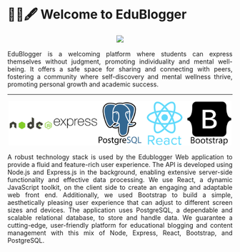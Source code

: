 # 👨‍💻🖋️ Welcome to EduBlogger

<div align="justify">
<div align="center" >
    <img src="https://raw.githubusercontent.com/EduBlogger/imgs/main/logo.png?token=GHSAT0AAAAAACG27IAPAGOVVOXZYE6SWS3GZJUZAXQ" width="300">
</div>
    <p>EduBlogger is a welcoming platform where students can express themselves without judgment, promoting individuality and mental well-being. It offers a safe space for sharing and connecting with peers, fostering a community where self-discovery and mental wellness thrive, promoting personal growth and academic success.</p>
</div>

---

<div align="center">
<a href="https://nodejs.org" target="_blank" rel="noreferrer"> <img src="https://raw.githubusercontent.com/devicons/devicon/master/icons/nodejs/nodejs-original-wordmark.svg" alt="nodejs" width="100" height="100"/></a><a href="https://expressjs.com" target="_blank" rel="noreferrer"><img src="https://raw.githubusercontent.com/devicons/devicon/master/icons/express/express-original-wordmark.svg" alt="express" width="100" height="100"/></a><a href="https://www.postgresql.org" target="_blank" rel="noreferrer"><img src="https://raw.githubusercontent.com/devicons/devicon/master/icons/postgresql/postgresql-original-wordmark.svg" alt="postgresql" width="100" height="100"/></a><a href="https://reactjs.org/" target="_blank" rel="noreferrer"><img src="https://raw.githubusercontent.com/devicons/devicon/master/icons/react/react-original-wordmark.svg" alt="react" width="100" height="100"/></a><a href="https://getbootstrap.com" target="_blank" rel="noreferrer"></a><img src="https://raw.githubusercontent.com/devicons/devicon/master/icons/bootstrap/bootstrap-plain-wordmark.svg" alt="bootstrap" width="100" height="100"/></a> 
    <p align="justify">A robust technology stack is used by the Edublogger Web application to provide a fluid and feature-rich user experience. The API is developed using Node.js and Express.js in the background, enabling extensive server-side functionality and effective data processing. We use React, a dynamic JavaScript toolkit, on the client side to create an engaging and adaptable web front end. Additionally, we used Bootstrap to build a simple, aesthetically pleasing user experience that can adjust to different screen sizes and devices. The application uses PostgreSQL, a dependable and scalable relational database, to store and handle data. We guarantee a cutting-edge, user-friendly platform for educational blogging and content management with this mix of Node, Express, React, Bootstrap, and PostgreSQL.</p>
</div>



